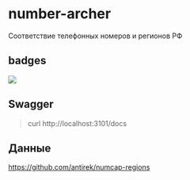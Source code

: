 # number-archer

Соответствие телефонных номеров и регионов РФ

## badges

![](https://travis-ci.org/antirek/number-archer.svg?branch=master)

## Swagger

> curl http://localhost:3101/docs

## Данные

https://github.com/antirek/numcap-regions